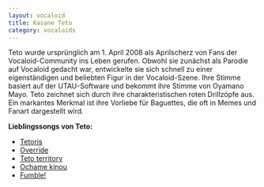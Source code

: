 ```yaml
---
layout: vocaloid
title: Kasane Teto
category: vocaloids
---
```


Teto wurde ursprünglich am 1. April 2008 als Aprilscherz von Fans der Vocaloid-Community ins Leben gerufen. Obwohl sie
zunächst als Parodie auf Vocaloid gedacht war, entwickelte sie sich schnell zu einer eigenständigen und beliebten Figur
in der Vocaloid-Szene. Ihre Stimme basiert auf der UTAU-Software und bekommt ihre Stimme von Oyamano Mayo. Teto zeichnet
sich durch ihre charakteristischen roten Drillzöpfe aus. Ein markantes Merkmal ist ihre Vorliebe für Baguettes, die oft
in Memes und Fanart dargestellt wird.

<!--more-->

<div>
    <b>Lieblingssongs von Teto:</b>
    <ul>
        <li><a href="https://youtu.be/Soy4jGPHr3g?si=S6hgAiMWkgDrRx-n">Tetoris</a></li>
        <li><a href="https://youtu.be/LLjfal8jCYI?si=Ngchk0lCgha6XisD">Override</a></li>
        <li><a href="https://youtu.be/JALbemLw3G4?si=r_XaklFg6cJyXarD">Teto territory</a></li>
        <li><a href="https://youtu.be/uvxoNlMqilg?si=vYchCEEVCtO4vapN">Ochame kinou</a></li>
        <li><a href="https://youtu.be/SsRtQ9pocQg?si=7_8F93rt_aklg07k">Fumble!</a></li>
    </ul>
</div>
